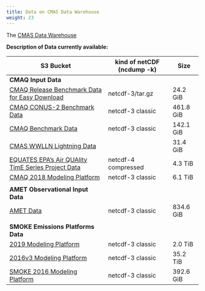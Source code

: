 ```yaml
---
title: Data on CMAS Data Warehouse
weight: 23
---
```


The [CMAS Data Warehouse](https://registry.opendata.aws/cmas-data-warehouse/) 

**Description of Data currently available:**


| S3 Bucket                     | kind of netCDF (ncdump -k) | Size |
| ---------------------------------------------------------------------------------------------------------------------------------  | --------------------  | --------  |
| **CMAQ Input Data**                                                                                                                   |                       |           |
| [CMAQ Release Benchmark Data for Easy Download](https://cmaq-release-benchmark-data-for-easy-download.s3.amazonaws.com/index.html) | netcdf-3/tar.gz       | 24.2 GiB  |
| [CMAQ CONUS-2 Benchmark Data](https://cmas-cmaq-conus2-benchmark.s3.amazonaws.com/index.html)                                      | netcdf-3 classic      | 461.8 GiB |
| [CMAQ Benchmark Data](https://cmas-cmaq.s3.amazonaws.com/index.html)                                                               | netcdf-3 classic      | 142.1 GiB |
| [CMAS WWLLN Lightning Data](https://cmas-wwlln-lightning.s3.amazonaws.com/index.html)                                              |                       | 31.4 GiB  |
| [EQUATES EPA’s Air QUAlity TimE Series Project Data](https://cmas-equates.s3.amazonaws.com/index.html)                             | netcdf-4 compressed   | 4.3 TiB   |
| [CMAQ 2018 Modeling Platform](https://cmas-cmaq-modeling-platform-2018.s3.amazonaws.com/index.html)                                | netcdf-3 classic      | 6.1 TiB   |
|                                                                                                                                    |                       |           |
| **AMET Observational Input Data**                                                                                                  |                       |           |
| [AMET Data](https://cmas-amet.s3.amazonaws.com/index.html)                                                                         | netcdf-3 classic      | 834.6 GiB |
|                                                                                                                                    |                       |           |
|**SMOKE Emissions Platforms Data**                                                                                                  |                       |           |
| [2019 Modeling Platform](https://2019platform.s3.amazonaws.com/index.html)                                                         | netcdf-3 classic      | 2.0 TiB   |
| [2016v3 Modeling Platform](https://2016v3platform.s3.amazonaws.com/index.html)                                                     | netcdf-3 classic      | 35.2 TiB  |
| [SMOKE 2016 Modeling Platform](https://cmas-smoke-modeling-platform-2016.s3.amazonaws.com/index.html)                              | netcdf-3 classic      | 392.6 GiB |

